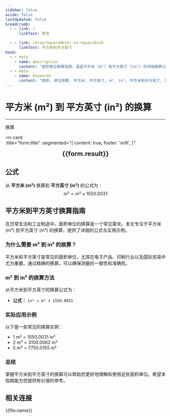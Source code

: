 ```yaml
---
sidebar: false
aside: false
lastUpdated: false
breadcrumb:
  - - link: /
      linkText: 首页

  - - link: /Area/SquareMeter-to-SquareInch
      linkText: 平方米到平方英寸
head:
  - - meta
    - name: description
      content: "面积单位换算指南，涵盖平方米 (m²) 到平方英寸 (in²) 的详细换算公式与说明。"
  - - meta
    - name: keywords
      content: "面积, 单位换算, 平方米, 平方英寸, m², in², 平方米到平方英寸, 面积换算指南, 平方米换算平方英寸, 平方米到平方英寸, 平方英寸换算, 面积单位换算, 平方米转平方英寸, 平方英寸计算, 精密面积测量, 工程面积计算, 平方米符号, 平方英寸符号, 面积单位对照, 平方米换算表, 平方英寸换算公式, 面积转换工具, 平方米计算, 平方英寸计算器, 面积换算公式, 工程测量单位, 制造业面积, 设计图纸面积, 平方米到平方英寸公式, 平方英寸面积计算, 面积单位转换, 精密制造单位, 工业设计面积, 平方米平方英寸对照表, 面积计算工具, 国际单位换算"
---
```

# 平方米 (m²) 到 平方英寸 (in²) 的换算
---
<script setup>
import { onMounted, reactive, inject, ref } from 'vue'
import { NButton, NForm, NFormItem, NInput, NInputNumber, NSelect, NCard, useMessage,NGrid ,NGi } from 'naive-ui'
import { defineClientComponent } from 'vitepress'
import { Area } from '../files';
const seoKey = [
  '平方米换算平方英寸',
  '平方米到平方英寸',
  '平方英寸换算',
  '面积单位换算',
  '平方米转平方英寸',
  '平方英寸计算',
  '精密测量单位',
  '工业制造面积',
  '平方米符号',
  '平方英寸符号',
  '面积单位对照',
  '平方米换算表',
  '平方英寸换算公式',
  '面积转换工具',
  '平方米计算',
  '平方英寸计算器',
  '面积换算公式',
  '电子产品面积',
  '印刷行业面积',
  '国际贸易面积',
  '平方米到平方英寸公式',
  '平方英寸面积计算',
  '面积单位转换',
  '精密制造单位',
  '小面积测量',
  '平方米平方英寸对照表',
  '面积计算工具',
  '工业测量单位'
]
const convert = inject('convert')

const form = reactive({
  number: null,
  result: '',
  title: '平方米 (m²) 到平方英寸 (in²) 的换算',
})

const convertHandler = () => {
  if (form.number !== null && !isNaN(form.number)) {
    const convertedValue = parseFloat(form.number) * 1550.0031
    form.result = `${form.number}m² = ${convertedValue.toFixed(4)}in²`
  } else {
    form.result = '请输入有效的数值。'
  }
}
</script>

<n-form size="large" :model="form">
  <n-form-item label="平方米 (m²)">
    <n-input-number v-model:value="form.number" placeholder="输入平方米" style="width: 100%" />
  </n-form-item>
  <n-form-item>
    <n-button type="info" @click="convertHandler" block>换算</n-button>
  </n-form-item>
</n-form>

<n-card  
  :title="form.title"
  :segmented="{
    content: true,
    footer: 'soft',
  }"
>
  <div  style="text-align:center;font-size:20px;">
    <strong>{{form.result}}</strong>
  </div>
    <template #footer>
    <div>
      <span v-for="item of seoKey">{{item}}，</span>
    </div>
  </template>
</n-card>

## 公式

从 **平方米 (m²)** 换算到 **平方英寸 (in²)** 的公式为：
$$ in² = m² \times 1550.0031 $$

## 平方米到平方英寸换算指南

在日常生活和工业制造中，面积单位的换算是一个常见需求。本文专注于平方米 (m²) 到平方英寸 (in²) 的换算，提供了详细的公式与实用示例。

### 为什么需要 m² 到 in² 的换算？

平方米和平方英寸是常见的面积单位，尤其在电子产品、印刷行业以及国际贸易中尤为重要。通过精确的换算，可以确保测量的一致性和准确性。

### m² 到 in² 的换算方法

从平方米到平方英寸的换算公式为：

- **公式：** `in² = m² × 1550.0031`

### 实际应用示例

以下是一些常见的换算实例：

- 1 m² = 1550.0031 in²
- 2 m² = 3100.0062 in²
- 5 m² = 7750.0155 in²

### 总结

掌握平方米到平方英寸的换算可以帮助您更好地理解和使用这些面积单位。希望本指南能为您提供有价值的参考。

## 相关连接
<n-grid x-gap="12" :cols="2">
  <n-gi v-for="(file, index) in Area" :key="index">
    <n-button
      text
      tag="a"
      :href="file.path"
      type="info"
    >
      {{file.name}}
    </n-button>
  </n-gi>
</n-grid>